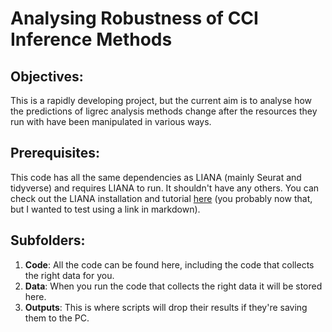 # Analysing Robustness of CCI Inference Methods

## Objectives:
This is a rapidly developing project, but the current aim is to analyse how the
predictions of ligrec analysis methods change after the resources they run with
have been manipulated in various ways.

## Prerequisites:
This code has all the same dependencies as LIANA (mainly Seurat and tidyverse) 
and requires LIANA to run. It shouldn't have any others. You can check out the 
LIANA installation and tutorial [here](https://github.com/saezlab/liana) (you 
probably now that, but I wanted to test using a link in markdown).

## Subfolders:
1. **Code**: All the code can be found here, including the code that collects the right data for you.
2. **Data**: When you run the code that collects the right data it will be stored here.
3. **Outputs**: This  is where scripts will drop their results if they're saving them to the PC.

